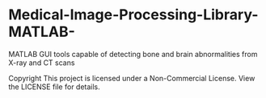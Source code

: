 # Medical-Image-Processing-Library-MATLAB-
MATLAB GUI tools capable of detecting bone and brain abnormalities from X-ray and CT scans

Copyright
This project is licensed under a Non-Commercial License. View the LICENSE file for details.
